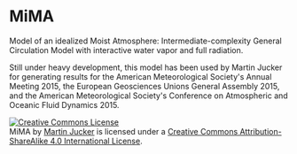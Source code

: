 # MiMA
Model of an idealized Moist Atmosphere: Intermediate-complexity General Circulation Model with interactive water vapor and full radiation.

Still under heavy development, this model has been used by Martin Jucker for generating results for
the American Meteorological Society's Annual Meeting 2015,
the European Geosciences Unions General Assembly 2015,
and the American Meteorological Society's Conference on Atmospheric and Oceanic Fluid Dynamics 2015.

<a rel="license" href="http://creativecommons.org/licenses/by-sa/4.0/"><img alt="Creative Commons License" style="border-width:0" src="https://i.creativecommons.org/l/by-sa/4.0/88x31.png" /></a><br /><span xmlns:dct="http://purl.org/dc/terms/" property="dct:title">MiMA</span> by <a xmlns:cc="http://creativecommons.org/ns#" href="https://github.com/mjucker/MiMA" property="cc:attributionName" rel="cc:attributionURL">Martin Jucker</a> is licensed under a <a rel="license" href="http://creativecommons.org/licenses/by-sa/4.0/">Creative Commons Attribution-ShareAlike 4.0 International License</a>.
